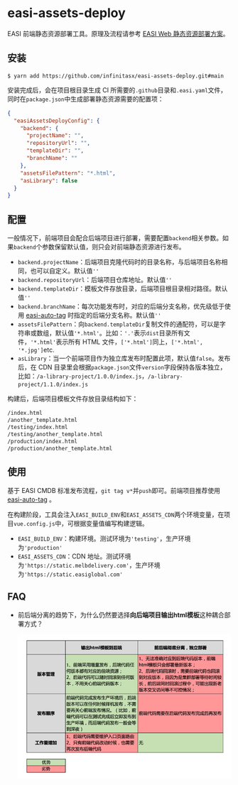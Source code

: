 # easi-assets-deploy

EASI 前端静态资源部署工具。原理及流程请参考 [EASI Web 静态资源部署方案](https://www.notion.so/Web-e87a55d8236749208ff9d5a75e17ed76)。

## 安装

```shell
$ yarn add https://github.com/infinitasx/easi-assets-deploy.git#main
```

安装完成后，会在项目根目录生成 CI 所需要的`.github`目录和`.easi.yaml`文件，同时在`package.json`中生成部署静态资源需要的配置项：

```json
{
  "easiAssetsDeployConfig": {
    "backend": {
      "projectName": "",
      "repositoryUrl": "",
      "templateDir": "",
      "branchName": ""
    },
    "assetsFilePattern": "*.html",
    "asLibrary": false
  }
}
```

## 配置

一般情况下，前端项目会配合后端项目进行部署，需要配置`backend`相关参数。如果`backend`个参数保留默认值，则只会对前端静态资源进行发布。

- `backend.projectName`：后端项目克隆代码时的目录名称，与后端项目名称相同，也可以自定义。默认值`''`
- `backend.repositoryUrl`：后端项目仓库地址。默认值`''`
- `backend.templateDir`：模板文件存放目录，后端项目根目录相对路径。默认值`''`
- `backend.branchName`：每次功能发布时，对应的后端分支名称，优先级低于使用 [easi-auto-tag](https://github.com/infinitasx/easi-auto-tag) 时指定的后端分支名称。默认值`''`
- `assetsFilePattern`：向`backend.templateDir`复制文件的通配符，可以是字符串或数组，默认值`'*.html'`。比如：`'.'`表示`dist`目录所有文件，`'*.html'`表示所有 HTML 文件，`['*.html']`同上，`['*.html', '*.jpg']`etc.
- `asLibrary`：当一个前端项目作为独立库发布时配置此项，默认值`false`。发布后，在 CDN 目录里会根据`package.json`文件`version`字段保持各版本独立，比如：`/a-library-project/1.0.0/index.js`，`/a-library-project/1.1.0/index.js`

构建后，后端项目模板文件存放目录结构如下：

```
/index.html
/another_template.html
/testing/index.html
/testing/another_template.html
/production/index.html
/production/another_template.html
```

## 使用

基于 EASI CMDB 标准发布流程，`git tag v*`并`push`即可。前端项目推荐使用 [easi-auto-tag](https://github.com/infinitasx/easi-auto-tag) 。

在构建阶段，工具会注入`EASI_BUILD_ENV`和`EASI_ASSETS_CDN`两个环境变量，在项目`vue.config.js`中，可根据变量值编写构建逻辑。

- `EASI_BUILD_ENV`：构建环境。测试环境为`'testing'`，生产环境为`'production'`
- `EASI_ASSETS_CDN`：CDN 地址。测试环境为`'https://static.melbdelivery.com'`，生产环境为`'https://static.easiglobal.com'`

## FAQ

- 前后端分离的趋势下，为什么仍然要选择**向后端项目输出html模板**这种耦合部署方式？

  ![部署方案对比](assets/faq00.png)
